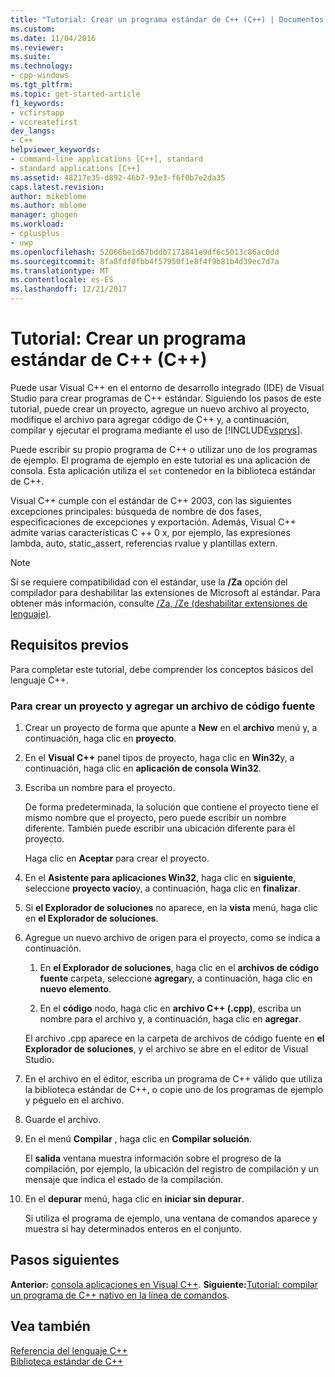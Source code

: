 ```yaml
---
title: "Tutorial: Crear un programa estándar de C++ (C++) | Documentos de Microsoft"
ms.custom: 
ms.date: 11/04/2016
ms.reviewer: 
ms.suite: 
ms.technology:
- cpp-windows
ms.tgt_pltfrm: 
ms.topic: get-started-article
f1_keywords:
- vcfirstapp
- vccreatefirst
dev_langs:
- C++
helpviewer_keywords:
- command-line applications [C++], standard
- standard applications [C++]
ms.assetid: 48217e35-d892-46b7-93e3-f6f0b7e2da35
caps.latest.revision: 
author: mikeblome
ms.author: mblome
manager: ghogen
ms.workload:
- cplusplus
- uwp
ms.openlocfilehash: 52066be1d67bddb7173841e9df6c5013c86ac0dd
ms.sourcegitcommit: 8fa8fdf0fbb4f57950f1e8f4f9b81b4d39ec7d7a
ms.translationtype: MT
ms.contentlocale: es-ES
ms.lasthandoff: 12/21/2017
---
```

# <a name="walkthrough-creating-a-standard-c-program-c"></a>Tutorial: Crear un programa estándar de C++ (C++)
Puede usar Visual C++ en el entorno de desarrollo integrado (IDE) de Visual Studio para crear programas de C++ estándar. Siguiendo los pasos de este tutorial, puede crear un proyecto, agregue un nuevo archivo al proyecto, modifique el archivo para agregar código de C++ y, a continuación, compilar y ejecutar el programa mediante el uso de [!INCLUDE[vsprvs](../assembler/masm/includes/vsprvs_md.md)].  
  
 Puede escribir su propio programa de C++ o utilizar uno de los programas de ejemplo. El programa de ejemplo en este tutorial es una aplicación de consola. Esta aplicación utiliza el `set` contenedor en la biblioteca estándar de C++.  
  
 Visual C++ cumple con el estándar de C++ 2003, con las siguientes excepciones principales: búsqueda de nombre de dos fases, especificaciones de excepciones y exportación. Además, Visual C++ admite varias características C ++ 0 x, por ejemplo, las expresiones lambda, auto, static_assert, referencias rvalue y plantillas extern.  
  
> [!NOTE]
>  Si se requiere compatibilidad con el estándar, use la **/Za** opción del compilador para deshabilitar las extensiones de Microsoft al estándar. Para obtener más información, consulte [/Za, /Ze (deshabilitar extensiones de lenguaje)](../build/reference/za-ze-disable-language-extensions.md).  
  
## <a name="prerequisites"></a>Requisitos previos  
 Para completar este tutorial, debe comprender los conceptos básicos del lenguaje C++.  
  
### <a name="to-create-a-project-and-add-a-source-file"></a>Para crear un proyecto y agregar un archivo de código fuente  
  
1.  Crear un proyecto de forma que apunte a **New** en el **archivo** menú y, a continuación, haga clic en **proyecto**.  
  
2.  En el **Visual C++** panel tipos de proyecto, haga clic en **Win32**y, a continuación, haga clic en **aplicación de consola Win32**.  
  
3.  Escriba un nombre para el proyecto.  
  
     De forma predeterminada, la solución que contiene el proyecto tiene el mismo nombre que el proyecto, pero puede escribir un nombre diferente. También puede escribir una ubicación diferente para el proyecto.  
  
     Haga clic en **Aceptar** para crear el proyecto.  
  
4.  En el **Asistente para aplicaciones Win32**, haga clic en **siguiente**, seleccione **proyecto vacío**y, a continuación, haga clic en **finalizar**.  
  
5.  Si **el Explorador de soluciones** no aparece, en la **vista** menú, haga clic en **el Explorador de soluciones**.  
  
6.  Agregue un nuevo archivo de origen para el proyecto, como se indica a continuación.  
  
    1.  En **el Explorador de soluciones**, haga clic en el **archivos de código fuente** carpeta, seleccione **agregar**y, a continuación, haga clic en **nuevo elemento**.  
  
    2.  En el **código** nodo, haga clic en **archivo C++ (.cpp)**, escriba un nombre para el archivo y, a continuación, haga clic en **agregar**.  
  
     El archivo .cpp aparece en la carpeta de archivos de código fuente en **el Explorador de soluciones**, y el archivo se abre en el editor de Visual Studio.  
  
7.  En el archivo en el editor, escriba un programa de C++ válido que utiliza la biblioteca estándar de C++, o copie uno de los programas de ejemplo y péguelo en el archivo.  
  
8.  Guarde el archivo.  
  
9. En el menú **Compilar** , haga clic en **Compilar solución**.  
  
     El **salida** ventana muestra información sobre el progreso de la compilación, por ejemplo, la ubicación del registro de compilación y un mensaje que indica el estado de la compilación.  
  
10. En el **depurar** menú, haga clic en **iniciar sin depurar**.  
  
     Si utiliza el programa de ejemplo, una ventana de comandos aparece y muestra si hay determinados enteros en el conjunto.  
  
## <a name="next-steps"></a>Pasos siguientes  
 **Anterior:** [consola aplicaciones en Visual C++](../windows/console-applications-in-visual-cpp.md). **Siguiente:**[Tutorial: compilar un programa de C++ nativo en la línea de comandos](../build/walkthrough-compiling-a-native-cpp-program-on-the-command-line.md).  
  
## <a name="see-also"></a>Vea también  
 [Referencia del lenguaje C++](../cpp/cpp-language-reference.md)   
 [Biblioteca estándar de C++](../standard-library/cpp-standard-library-reference.md)